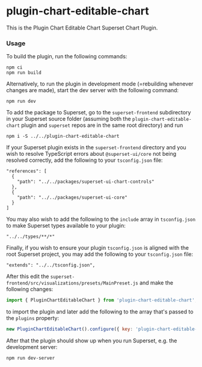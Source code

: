 # plugin-chart-editable-chart

This is the Plugin Chart Editable Chart Superset Chart Plugin.

### Usage

To build the plugin, run the following commands:

```
npm ci
npm run build
```

Alternatively, to run the plugin in development mode (=rebuilding whenever changes are made), start the dev server with the following command:

```
npm run dev
```

To add the package to Superset, go to the `superset-frontend` subdirectory in your Superset source folder (assuming both the `plugin-chart-editable-chart` plugin and `superset` repos are in the same root directory) and run
```
npm i -S ../../plugin-chart-editable-chart
```

If your Superset plugin exists in the `superset-frontend` directory and you wish to resolve TypeScript errors about `@superset-ui/core` not being resolved correctly, add the following to your `tsconfig.json` file:

```
"references": [
  {
    "path": "../../packages/superset-ui-chart-controls"
  },
  {
    "path": "../../packages/superset-ui-core"
  }
]
```

You may also wish to add the following to the `include` array in `tsconfig.json` to make Superset types available to your plugin:

```
"../../types/**/*"
```

Finally, if you wish to ensure your plugin `tsconfig.json` is aligned with the root Superset project, you may add the following to your `tsconfig.json` file:

```
"extends": "../../tsconfig.json",
```

After this edit the `superset-frontend/src/visualizations/presets/MainPreset.js` and make the following changes:

```js
import { PluginChartEditableChart } from 'plugin-chart-editable-chart';
```

to import the plugin and later add the following to the array that's passed to the `plugins` property:
```js
new PluginChartEditableChart().configure({ key: 'plugin-chart-editable-chart' }),
```

After that the plugin should show up when you run Superset, e.g. the development server:

```
npm run dev-server
```
